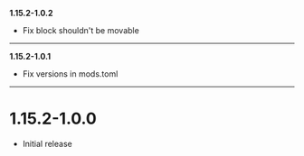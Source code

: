 **1.15.2-1.0.2**

  * Fix block shouldn't be movable

---

**1.15.2-1.0.1**

  * Fix versions in mods.toml

---

# 1.15.2-1.0.0

  * Initial release